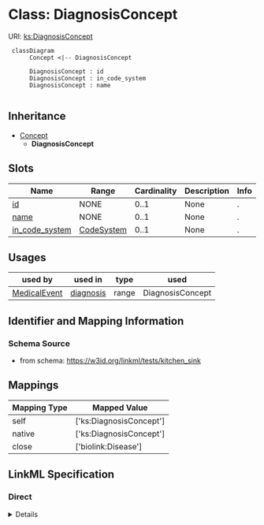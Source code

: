 # Class: DiagnosisConcept




URI: [ks:DiagnosisConcept](https://w3id.org/linkml/tests/kitchen_sink/DiagnosisConcept)




```mermaid
 classDiagram
      Concept <|-- DiagnosisConcept
      
      DiagnosisConcept : id
      DiagnosisConcept : in_code_system
      DiagnosisConcept : name
      

```





## Inheritance
* [Concept](Concept.md)
    * **DiagnosisConcept**



## Slots

| Name | Range | Cardinality | Description  | Info |
| ---  | --- | --- | --- | --- |
| [id](id.md) | NONE | 0..1 | None  | . |
| [name](name.md) | NONE | 0..1 | None  | . |
| [in_code_system](in_code_system.md) | [CodeSystem](CodeSystem.md) | 0..1 | None  | . |


## Usages


| used by | used in | type | used |
| ---  | --- | --- | --- |
| [MedicalEvent](MedicalEvent.md) | [diagnosis](diagnosis.md) | range | DiagnosisConcept |



## Identifier and Mapping Information







### Schema Source


* from schema: https://w3id.org/linkml/tests/kitchen_sink







## Mappings

| Mapping Type | Mapped Value |
| ---  | ---  |
| self | ['ks:DiagnosisConcept'] |
| native | ['ks:DiagnosisConcept'] |
| close | ['biolink:Disease'] |


## LinkML Specification

<!-- TODO: investigate https://stackoverflow.com/questions/37606292/how-to-create-tabbed-code-blocks-in-mkdocs-or-sphinx -->

### Direct

<details>
```yaml
name: DiagnosisConcept
from_schema: https://w3id.org/linkml/tests/kitchen_sink
close_mappings:
- biolink:Disease
is_a: Concept

```
</details>

### Induced

<details>
```yaml
name: DiagnosisConcept
from_schema: https://w3id.org/linkml/tests/kitchen_sink
close_mappings:
- biolink:Disease
is_a: Concept
attributes:
  id:
    name: id
    from_schema: https://w3id.org/linkml/tests/core
    identifier: true
    alias: id
    owner: DiagnosisConcept
  name:
    name: name
    from_schema: https://w3id.org/linkml/tests/core
    alias: name
    owner: DiagnosisConcept
    required: false
  in code system:
    name: in code system
    from_schema: https://w3id.org/linkml/tests/kitchen_sink
    alias: in_code_system
    owner: DiagnosisConcept
    range: CodeSystem

```
</details>